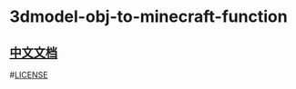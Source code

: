 # 3dmodel-obj-to-minecraft-function
## [中文文档](https://github.com/yzf12346/3dmodel-obj-to-minecraft-function/blob/main/README_CN.md#3d%E6%A8%A1%E5%9E%8B%E8%BD%AC%E6%8D%A2%E6%88%91%E7%9A%84%E4%B8%96%E7%95%8C)
#[LICENSE](https://github.com/yzf12346/3dmodel-obj-to-minecraft-function/blob/main/LICENSE
)
